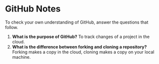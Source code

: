 # GitHub Notes

To check your own understanding of GitHub, answer the questions that follow.

1. **What is the purpose of GitHub?** To track changes of a project in the cloud.
1. **What is the difference between forking and cloning a repository?** Forking makes a copy in the cloud, cloning makes a copy on your local machine.